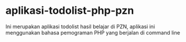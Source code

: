 # aplikasi-todolist-php-pzn
Ini merupakan aplikasi todolist hasil belajar di PZN, aplikasi ini menggunakan bahasa pemograman PHP yang berjalan di command line
